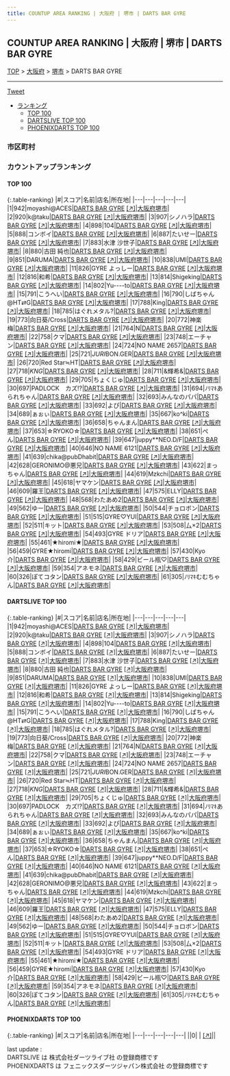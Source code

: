 ```yaml
---
title: COUNTUP AREA RANKING | 大阪府 | 堺市 | DARTS BAR GYRE
---
```

## COUNTUP AREA RANKING | 大阪府 | 堺市 | DARTS BAR GYRE

[TOP](/darts/rank/) > [大阪府](/darts/rank/大阪府/) > [堺市](/darts/rank/大阪府/堺市/) > DARTS BAR GYRE

___

<a href="https://twitter.com/share?ref_src=twsrc%5Etfw" data-text="COUNTUP AREA RANKING | 大阪府堺市DARTS BAR GYRE" class="twitter-share-button" data-hashtags="DARTSLIVE,PHOENIXDARTS,darts,ダーツ" data-show-count="false">Tweet</a>

* [ランキング](#カウントアップランキング)
    * [TOP 100](#top-100)
    * [DARTSLIVE TOP 100](#dartslive-top-100)
    * [PHOENIXDARTS TOP 100](#phoenixdarts-top-100)

### 市区町村

<ul>

</ul>

### カウントアップランキング

#### TOP 100



{:.table-ranking}
|#|スコア|名前|店名|所在地|
|---|---|---|---|---|
|1|942|<span class="rank-name-dl">moyashi@ACES</span>|<a href="/darts/rank/shops/ce13696e6c90946e0d9b047a20a7ba1e.html">DARTS BAR GYRE</a> <a href="https://search.dartslive.com/jp/shop/ce13696e6c90946e0d9b047a20a7ba1e">[↗]</a>|<a href="/darts/rank/大阪府/堺市">大阪府堺市</a>|
|2|920|<span class="rank-name-dl">k@taku</span>|<a href="/darts/rank/shops/ce13696e6c90946e0d9b047a20a7ba1e.html">DARTS BAR GYRE</a> <a href="https://search.dartslive.com/jp/shop/ce13696e6c90946e0d9b047a20a7ba1e">[↗]</a>|<a href="/darts/rank/大阪府/堺市">大阪府堺市</a>|
|3|907|<span class="rank-name-dl">シノハラ</span>|<a href="/darts/rank/shops/ce13696e6c90946e0d9b047a20a7ba1e.html">DARTS BAR GYRE</a> <a href="https://search.dartslive.com/jp/shop/ce13696e6c90946e0d9b047a20a7ba1e">[↗]</a>|<a href="/darts/rank/大阪府/堺市">大阪府堺市</a>|
|4|898|<span class="rank-name-dl">104</span>|<a href="/darts/rank/shops/ce13696e6c90946e0d9b047a20a7ba1e.html">DARTS BAR GYRE</a> <a href="https://search.dartslive.com/jp/shop/ce13696e6c90946e0d9b047a20a7ba1e">[↗]</a>|<a href="/darts/rank/大阪府/堺市">大阪府堺市</a>|
|5|888|<span class="rank-name-dl">コンボイ</span>|<a href="/darts/rank/shops/ce13696e6c90946e0d9b047a20a7ba1e.html">DARTS BAR GYRE</a> <a href="https://search.dartslive.com/jp/shop/ce13696e6c90946e0d9b047a20a7ba1e">[↗]</a>|<a href="/darts/rank/大阪府/堺市">大阪府堺市</a>|
|6|887|<span class="rank-name-dl">たいせー</span>|<a href="/darts/rank/shops/ce13696e6c90946e0d9b047a20a7ba1e.html">DARTS BAR GYRE</a> <a href="https://search.dartslive.com/jp/shop/ce13696e6c90946e0d9b047a20a7ba1e">[↗]</a>|<a href="/darts/rank/大阪府/堺市">大阪府堺市</a>|
|7|883|<span class="rank-name-dl">水津 沙世子</span>|<a href="/darts/rank/shops/ce13696e6c90946e0d9b047a20a7ba1e.html">DARTS BAR GYRE</a> <a href="https://search.dartslive.com/jp/shop/ce13696e6c90946e0d9b047a20a7ba1e">[↗]</a>|<a href="/darts/rank/大阪府/堺市">大阪府堺市</a>|
|8|880|<span class="rank-name-dl">古田 純也</span>|<a href="/darts/rank/shops/ce13696e6c90946e0d9b047a20a7ba1e.html">DARTS BAR GYRE</a> <a href="https://search.dartslive.com/jp/shop/ce13696e6c90946e0d9b047a20a7ba1e">[↗]</a>|<a href="/darts/rank/大阪府/堺市">大阪府堺市</a>|
|9|851|<span class="rank-name-dl">DARUMA</span>|<a href="/darts/rank/shops/ce13696e6c90946e0d9b047a20a7ba1e.html">DARTS BAR GYRE</a> <a href="https://search.dartslive.com/jp/shop/ce13696e6c90946e0d9b047a20a7ba1e">[↗]</a>|<a href="/darts/rank/大阪府/堺市">大阪府堺市</a>|
|10|838|<span class="rank-name-dl">UMI</span>|<a href="/darts/rank/shops/ce13696e6c90946e0d9b047a20a7ba1e.html">DARTS BAR GYRE</a> <a href="https://search.dartslive.com/jp/shop/ce13696e6c90946e0d9b047a20a7ba1e">[↗]</a>|<a href="/darts/rank/大阪府/堺市">大阪府堺市</a>|
|11|826|<span class="rank-name-dl">GYRE よっしー</span>|<a href="/darts/rank/shops/ce13696e6c90946e0d9b047a20a7ba1e.html">DARTS BAR GYRE</a> <a href="https://search.dartslive.com/jp/shop/ce13696e6c90946e0d9b047a20a7ba1e">[↗]</a>|<a href="/darts/rank/大阪府/堺市">大阪府堺市</a>|
|12|816|<span class="rank-name-dl">和希</span>|<a href="/darts/rank/shops/ce13696e6c90946e0d9b047a20a7ba1e.html">DARTS BAR GYRE</a> <a href="https://search.dartslive.com/jp/shop/ce13696e6c90946e0d9b047a20a7ba1e">[↗]</a>|<a href="/darts/rank/大阪府/堺市">大阪府堺市</a>|
|13|814|<span class="rank-name-dl">Shigeking</span>|<a href="/darts/rank/shops/ce13696e6c90946e0d9b047a20a7ba1e.html">DARTS BAR GYRE</a> <a href="https://search.dartslive.com/jp/shop/ce13696e6c90946e0d9b047a20a7ba1e">[↗]</a>|<a href="/darts/rank/大阪府/堺市">大阪府堺市</a>|
|14|802|<span class="rank-name-dl">Yu----to</span>|<a href="/darts/rank/shops/ce13696e6c90946e0d9b047a20a7ba1e.html">DARTS BAR GYRE</a> <a href="https://search.dartslive.com/jp/shop/ce13696e6c90946e0d9b047a20a7ba1e">[↗]</a>|<a href="/darts/rank/大阪府/堺市">大阪府堺市</a>|
|15|791|<span class="rank-name-dl">こうへい</span>|<a href="/darts/rank/shops/ce13696e6c90946e0d9b047a20a7ba1e.html">DARTS BAR GYRE</a> <a href="https://search.dartslive.com/jp/shop/ce13696e6c90946e0d9b047a20a7ba1e">[↗]</a>|<a href="/darts/rank/大阪府/堺市">大阪府堺市</a>|
|16|790|<span class="rank-name-dl">しばちゃん@HT⇄G</span>|<a href="/darts/rank/shops/ce13696e6c90946e0d9b047a20a7ba1e.html">DARTS BAR GYRE</a> <a href="https://search.dartslive.com/jp/shop/ce13696e6c90946e0d9b047a20a7ba1e">[↗]</a>|<a href="/darts/rank/大阪府/堺市">大阪府堺市</a>|
|17|788|<span class="rank-name-dl">King</span>|<a href="/darts/rank/shops/ce13696e6c90946e0d9b047a20a7ba1e.html">DARTS BAR GYRE</a> <a href="https://search.dartslive.com/jp/shop/ce13696e6c90946e0d9b047a20a7ba1e">[↗]</a>|<a href="/darts/rank/大阪府/堺市">大阪府堺市</a>|
|18|785|<span class="rank-name-dl">はぐれメタル?</span>|<a href="/darts/rank/shops/ce13696e6c90946e0d9b047a20a7ba1e.html">DARTS BAR GYRE</a> <a href="https://search.dartslive.com/jp/shop/ce13696e6c90946e0d9b047a20a7ba1e">[↗]</a>|<a href="/darts/rank/大阪府/堺市">大阪府堺市</a>|
|19|773|<span class="rank-name-dl">向日葵/Cross</span>|<a href="/darts/rank/shops/ce13696e6c90946e0d9b047a20a7ba1e.html">DARTS BAR GYRE</a> <a href="https://search.dartslive.com/jp/shop/ce13696e6c90946e0d9b047a20a7ba1e">[↗]</a>|<a href="/darts/rank/大阪府/堺市">大阪府堺市</a>|
|20|772|<span class="rank-name-dl">神楽　梅</span>|<a href="/darts/rank/shops/ce13696e6c90946e0d9b047a20a7ba1e.html">DARTS BAR GYRE</a> <a href="https://search.dartslive.com/jp/shop/ce13696e6c90946e0d9b047a20a7ba1e">[↗]</a>|<a href="/darts/rank/大阪府/堺市">大阪府堺市</a>|
|21|764|<span class="rank-name-dl">N</span>|<a href="/darts/rank/shops/ce13696e6c90946e0d9b047a20a7ba1e.html">DARTS BAR GYRE</a> <a href="https://search.dartslive.com/jp/shop/ce13696e6c90946e0d9b047a20a7ba1e">[↗]</a>|<a href="/darts/rank/大阪府/堺市">大阪府堺市</a>|
|22|758|<span class="rank-name-dl">クマ</span>|<a href="/darts/rank/shops/ce13696e6c90946e0d9b047a20a7ba1e.html">DARTS BAR GYRE</a> <a href="https://search.dartslive.com/jp/shop/ce13696e6c90946e0d9b047a20a7ba1e">[↗]</a>|<a href="/darts/rank/大阪府/堺市">大阪府堺市</a>|
|23|748|<span class="rank-name-dl">エーチャン</span>|<a href="/darts/rank/shops/ce13696e6c90946e0d9b047a20a7ba1e.html">DARTS BAR GYRE</a> <a href="https://search.dartslive.com/jp/shop/ce13696e6c90946e0d9b047a20a7ba1e">[↗]</a>|<a href="/darts/rank/大阪府/堺市">大阪府堺市</a>|
|24|724|<span class="rank-name-dl">NO NAME 2657</span>|<a href="/darts/rank/shops/ce13696e6c90946e0d9b047a20a7ba1e.html">DARTS BAR GYRE</a> <a href="https://search.dartslive.com/jp/shop/ce13696e6c90946e0d9b047a20a7ba1e">[↗]</a>|<a href="/darts/rank/大阪府/堺市">大阪府堺市</a>|
|25|721|<span class="rank-name-dl">*JURI*BON.GER</span>|<a href="/darts/rank/shops/ce13696e6c90946e0d9b047a20a7ba1e.html">DARTS BAR GYRE</a> <a href="https://search.dartslive.com/jp/shop/ce13696e6c90946e0d9b047a20a7ba1e">[↗]</a>|<a href="/darts/rank/大阪府/堺市">大阪府堺市</a>|
|26|720|<span class="rank-name-dl">Red Star≒HT</span>|<a href="/darts/rank/shops/ce13696e6c90946e0d9b047a20a7ba1e.html">DARTS BAR GYRE</a> <a href="https://search.dartslive.com/jp/shop/ce13696e6c90946e0d9b047a20a7ba1e">[↗]</a>|<a href="/darts/rank/大阪府/堺市">大阪府堺市</a>|
|27|718|<span class="rank-name-dl">$KNG$</span>|<a href="/darts/rank/shops/ce13696e6c90946e0d9b047a20a7ba1e.html">DARTS BAR GYRE</a> <a href="https://search.dartslive.com/jp/shop/ce13696e6c90946e0d9b047a20a7ba1e">[↗]</a>|<a href="/darts/rank/大阪府/堺市">大阪府堺市</a>|
|28|711|<span class="rank-name-dl">&amp;輝希&amp;</span>|<a href="/darts/rank/shops/ce13696e6c90946e0d9b047a20a7ba1e.html">DARTS BAR GYRE</a> <a href="https://search.dartslive.com/jp/shop/ce13696e6c90946e0d9b047a20a7ba1e">[↗]</a>|<a href="/darts/rank/大阪府/堺市">大阪府堺市</a>|
|29|705|<span class="rank-name-dl">ちょくじゅ</span>|<a href="/darts/rank/shops/ce13696e6c90946e0d9b047a20a7ba1e.html">DARTS BAR GYRE</a> <a href="https://search.dartslive.com/jp/shop/ce13696e6c90946e0d9b047a20a7ba1e">[↗]</a>|<a href="/darts/rank/大阪府/堺市">大阪府堺市</a>|
|30|697|<span class="rank-name-dl">PADLOCK　カズ!?</span>|<a href="/darts/rank/shops/ce13696e6c90946e0d9b047a20a7ba1e.html">DARTS BAR GYRE</a> <a href="https://search.dartslive.com/jp/shop/ce13696e6c90946e0d9b047a20a7ba1e">[↗]</a>|<a href="/darts/rank/大阪府/堺市">大阪府堺市</a>|
|31|694|<span class="rank-name-dl">ﾉﾘﾏｷあられちゃん</span>|<a href="/darts/rank/shops/ce13696e6c90946e0d9b047a20a7ba1e.html">DARTS BAR GYRE</a> <a href="https://search.dartslive.com/jp/shop/ce13696e6c90946e0d9b047a20a7ba1e">[↗]</a>|<a href="/darts/rank/大阪府/堺市">大阪府堺市</a>|
|32|693|<span class="rank-name-dl">みんなのパパ</span>|<a href="/darts/rank/shops/ce13696e6c90946e0d9b047a20a7ba1e.html">DARTS BAR GYRE</a> <a href="https://search.dartslive.com/jp/shop/ce13696e6c90946e0d9b047a20a7ba1e">[↗]</a>|<a href="/darts/rank/大阪府/堺市">大阪府堺市</a>|
|33|692|<span class="rank-name-dl">よぴ</span>|<a href="/darts/rank/shops/ce13696e6c90946e0d9b047a20a7ba1e.html">DARTS BAR GYRE</a> <a href="https://search.dartslive.com/jp/shop/ce13696e6c90946e0d9b047a20a7ba1e">[↗]</a>|<a href="/darts/rank/大阪府/堺市">大阪府堺市</a>|
|34|689|<span class="rank-name-dl">ぁぉぃ</span>|<a href="/darts/rank/shops/ce13696e6c90946e0d9b047a20a7ba1e.html">DARTS BAR GYRE</a> <a href="https://search.dartslive.com/jp/shop/ce13696e6c90946e0d9b047a20a7ba1e">[↗]</a>|<a href="/darts/rank/大阪府/堺市">大阪府堺市</a>|
|35|667|<span class="rank-name-dl">ko^ki</span>|<a href="/darts/rank/shops/ce13696e6c90946e0d9b047a20a7ba1e.html">DARTS BAR GYRE</a> <a href="https://search.dartslive.com/jp/shop/ce13696e6c90946e0d9b047a20a7ba1e">[↗]</a>|<a href="/darts/rank/大阪府/堺市">大阪府堺市</a>|
|36|658|<span class="rank-name-dl">ちゃんまん</span>|<a href="/darts/rank/shops/ce13696e6c90946e0d9b047a20a7ba1e.html">DARTS BAR GYRE</a> <a href="https://search.dartslive.com/jp/shop/ce13696e6c90946e0d9b047a20a7ba1e">[↗]</a>|<a href="/darts/rank/大阪府/堺市">大阪府堺市</a>|
|37|653|<span class="rank-name-dl">☆RYOKO☆</span>|<a href="/darts/rank/shops/ce13696e6c90946e0d9b047a20a7ba1e.html">DARTS BAR GYRE</a> <a href="https://search.dartslive.com/jp/shop/ce13696e6c90946e0d9b047a20a7ba1e">[↗]</a>|<a href="/darts/rank/大阪府/堺市">大阪府堺市</a>|
|38|651|<span class="rank-name-dl">ぺん</span>|<a href="/darts/rank/shops/ce13696e6c90946e0d9b047a20a7ba1e.html">DARTS BAR GYRE</a> <a href="https://search.dartslive.com/jp/shop/ce13696e6c90946e0d9b047a20a7ba1e">[↗]</a>|<a href="/darts/rank/大阪府/堺市">大阪府堺市</a>|
|39|647|<span class="rank-name-dl">juppy**NEO.D/F</span>|<a href="/darts/rank/shops/ce13696e6c90946e0d9b047a20a7ba1e.html">DARTS BAR GYRE</a> <a href="https://search.dartslive.com/jp/shop/ce13696e6c90946e0d9b047a20a7ba1e">[↗]</a>|<a href="/darts/rank/大阪府/堺市">大阪府堺市</a>|
|40|646|<span class="rank-name-dl">NO NAME 6121</span>|<a href="/darts/rank/shops/ce13696e6c90946e0d9b047a20a7ba1e.html">DARTS BAR GYRE</a> <a href="https://search.dartslive.com/jp/shop/ce13696e6c90946e0d9b047a20a7ba1e">[↗]</a>|<a href="/darts/rank/大阪府/堺市">大阪府堺市</a>|
|41|639|<span class="rank-name-dl">chika@pubDhabit</span>|<a href="/darts/rank/shops/ce13696e6c90946e0d9b047a20a7ba1e.html">DARTS BAR GYRE</a> <a href="https://search.dartslive.com/jp/shop/ce13696e6c90946e0d9b047a20a7ba1e">[↗]</a>|<a href="/darts/rank/大阪府/堺市">大阪府堺市</a>|
|42|628|<span class="rank-name-dl">GERONIMO@悪兄</span>|<a href="/darts/rank/shops/ce13696e6c90946e0d9b047a20a7ba1e.html">DARTS BAR GYRE</a> <a href="https://search.dartslive.com/jp/shop/ce13696e6c90946e0d9b047a20a7ba1e">[↗]</a>|<a href="/darts/rank/大阪府/堺市">大阪府堺市</a>|
|43|622|<span class="rank-name-dl">まっちゃん</span>|<a href="/darts/rank/shops/ce13696e6c90946e0d9b047a20a7ba1e.html">DARTS BAR GYRE</a> <a href="https://search.dartslive.com/jp/shop/ce13696e6c90946e0d9b047a20a7ba1e">[↗]</a>|<a href="/darts/rank/大阪府/堺市">大阪府堺市</a>|
|44|619|<span class="rank-name-dl">Mzkchi</span>|<a href="/darts/rank/shops/ce13696e6c90946e0d9b047a20a7ba1e.html">DARTS BAR GYRE</a> <a href="https://search.dartslive.com/jp/shop/ce13696e6c90946e0d9b047a20a7ba1e">[↗]</a>|<a href="/darts/rank/大阪府/堺市">大阪府堺市</a>|
|45|618|<span class="rank-name-dl">ヤマケン</span>|<a href="/darts/rank/shops/ce13696e6c90946e0d9b047a20a7ba1e.html">DARTS BAR GYRE</a> <a href="https://search.dartslive.com/jp/shop/ce13696e6c90946e0d9b047a20a7ba1e">[↗]</a>|<a href="/darts/rank/大阪府/堺市">大阪府堺市</a>|
|46|609|<span class="rank-name-dl">羅王</span>|<a href="/darts/rank/shops/ce13696e6c90946e0d9b047a20a7ba1e.html">DARTS BAR GYRE</a> <a href="https://search.dartslive.com/jp/shop/ce13696e6c90946e0d9b047a20a7ba1e">[↗]</a>|<a href="/darts/rank/大阪府/堺市">大阪府堺市</a>|
|47|575|<span class="rank-name-dl">ELLY</span>|<a href="/darts/rank/shops/ce13696e6c90946e0d9b047a20a7ba1e.html">DARTS BAR GYRE</a> <a href="https://search.dartslive.com/jp/shop/ce13696e6c90946e0d9b047a20a7ba1e">[↗]</a>|<a href="/darts/rank/大阪府/堺市">大阪府堺市</a>|
|48|568|<span class="rank-name-dl">わたあめ2</span>|<a href="/darts/rank/shops/ce13696e6c90946e0d9b047a20a7ba1e.html">DARTS BAR GYRE</a> <a href="https://search.dartslive.com/jp/shop/ce13696e6c90946e0d9b047a20a7ba1e">[↗]</a>|<a href="/darts/rank/大阪府/堺市">大阪府堺市</a>|
|49|562|<span class="rank-name-dl">ゆー</span>|<a href="/darts/rank/shops/ce13696e6c90946e0d9b047a20a7ba1e.html">DARTS BAR GYRE</a> <a href="https://search.dartslive.com/jp/shop/ce13696e6c90946e0d9b047a20a7ba1e">[↗]</a>|<a href="/darts/rank/大阪府/堺市">大阪府堺市</a>|
|50|544|<span class="rank-name-dl">チョロボン</span>|<a href="/darts/rank/shops/ce13696e6c90946e0d9b047a20a7ba1e.html">DARTS BAR GYRE</a> <a href="https://search.dartslive.com/jp/shop/ce13696e6c90946e0d9b047a20a7ba1e">[↗]</a>|<a href="/darts/rank/大阪府/堺市">大阪府堺市</a>|
|51|515|<span class="rank-name-dl">GYRE♡YUI</span>|<a href="/darts/rank/shops/ce13696e6c90946e0d9b047a20a7ba1e.html">DARTS BAR GYRE</a> <a href="https://search.dartslive.com/jp/shop/ce13696e6c90946e0d9b047a20a7ba1e">[↗]</a>|<a href="/darts/rank/大阪府/堺市">大阪府堺市</a>|
|52|511|<span class="rank-name-dl">キット</span>|<a href="/darts/rank/shops/ce13696e6c90946e0d9b047a20a7ba1e.html">DARTS BAR GYRE</a> <a href="https://search.dartslive.com/jp/shop/ce13696e6c90946e0d9b047a20a7ba1e">[↗]</a>|<a href="/darts/rank/大阪府/堺市">大阪府堺市</a>|
|53|508|<span class="rank-name-dl">厶×2</span>|<a href="/darts/rank/shops/ce13696e6c90946e0d9b047a20a7ba1e.html">DARTS BAR GYRE</a> <a href="https://search.dartslive.com/jp/shop/ce13696e6c90946e0d9b047a20a7ba1e">[↗]</a>|<a href="/darts/rank/大阪府/堺市">大阪府堺市</a>|
|54|493|<span class="rank-name-dl">GYRE ドリア</span>|<a href="/darts/rank/shops/ce13696e6c90946e0d9b047a20a7ba1e.html">DARTS BAR GYRE</a> <a href="https://search.dartslive.com/jp/shop/ce13696e6c90946e0d9b047a20a7ba1e">[↗]</a>|<a href="/darts/rank/大阪府/堺市">大阪府堺市</a>|
|55|461|<span class="rank-name-dl">★hiromi★</span>|<a href="/darts/rank/shops/ce13696e6c90946e0d9b047a20a7ba1e.html">DARTS BAR GYRE</a> <a href="https://search.dartslive.com/jp/shop/ce13696e6c90946e0d9b047a20a7ba1e">[↗]</a>|<a href="/darts/rank/大阪府/堺市">大阪府堺市</a>|
|56|459|<span class="rank-name-dl">GYRE★hiromi</span>|<a href="/darts/rank/shops/ce13696e6c90946e0d9b047a20a7ba1e.html">DARTS BAR GYRE</a> <a href="https://search.dartslive.com/jp/shop/ce13696e6c90946e0d9b047a20a7ba1e">[↗]</a>|<a href="/darts/rank/大阪府/堺市">大阪府堺市</a>|
|57|430|<span class="rank-name-dl">Kyo介</span>|<a href="/darts/rank/shops/ce13696e6c90946e0d9b047a20a7ba1e.html">DARTS BAR GYRE</a> <a href="https://search.dartslive.com/jp/shop/ce13696e6c90946e0d9b047a20a7ba1e">[↗]</a>|<a href="/darts/rank/大阪府/堺市">大阪府堺市</a>|
|58|429|<span class="rank-name-dl">ビール瓶♡</span>|<a href="/darts/rank/shops/ce13696e6c90946e0d9b047a20a7ba1e.html">DARTS BAR GYRE</a> <a href="https://search.dartslive.com/jp/shop/ce13696e6c90946e0d9b047a20a7ba1e">[↗]</a>|<a href="/darts/rank/大阪府/堺市">大阪府堺市</a>|
|59|354|<span class="rank-name-dl">アネモネ</span>|<a href="/darts/rank/shops/ce13696e6c90946e0d9b047a20a7ba1e.html">DARTS BAR GYRE</a> <a href="https://search.dartslive.com/jp/shop/ce13696e6c90946e0d9b047a20a7ba1e">[↗]</a>|<a href="/darts/rank/大阪府/堺市">大阪府堺市</a>|
|60|326|<span class="rank-name-dl">ぽてコタン</span>|<a href="/darts/rank/shops/ce13696e6c90946e0d9b047a20a7ba1e.html">DARTS BAR GYRE</a> <a href="https://search.dartslive.com/jp/shop/ce13696e6c90946e0d9b047a20a7ba1e">[↗]</a>|<a href="/darts/rank/大阪府/堺市">大阪府堺市</a>|
|61|305|<span class="rank-name-dl">ﾉﾘﾏｷむむちゃん</span>|<a href="/darts/rank/shops/ce13696e6c90946e0d9b047a20a7ba1e.html">DARTS BAR GYRE</a> <a href="https://search.dartslive.com/jp/shop/ce13696e6c90946e0d9b047a20a7ba1e">[↗]</a>|<a href="/darts/rank/大阪府/堺市">大阪府堺市</a>|


#### DARTSLIVE TOP 100



{:.table-ranking}
|#|スコア|名前|店名|所在地|
|---|---|---|---|---|
|1|942|<span class="rank-name-dl">moyashi@ACES</span>|<a href="/darts/rank/shops/ce13696e6c90946e0d9b047a20a7ba1e.html">DARTS BAR GYRE</a> <a href="https://search.dartslive.com/jp/shop/ce13696e6c90946e0d9b047a20a7ba1e">[↗]</a>|<a href="/darts/rank/大阪府/堺市">大阪府堺市</a>|
|2|920|<span class="rank-name-dl">k@taku</span>|<a href="/darts/rank/shops/ce13696e6c90946e0d9b047a20a7ba1e.html">DARTS BAR GYRE</a> <a href="https://search.dartslive.com/jp/shop/ce13696e6c90946e0d9b047a20a7ba1e">[↗]</a>|<a href="/darts/rank/大阪府/堺市">大阪府堺市</a>|
|3|907|<span class="rank-name-dl">シノハラ</span>|<a href="/darts/rank/shops/ce13696e6c90946e0d9b047a20a7ba1e.html">DARTS BAR GYRE</a> <a href="https://search.dartslive.com/jp/shop/ce13696e6c90946e0d9b047a20a7ba1e">[↗]</a>|<a href="/darts/rank/大阪府/堺市">大阪府堺市</a>|
|4|898|<span class="rank-name-dl">104</span>|<a href="/darts/rank/shops/ce13696e6c90946e0d9b047a20a7ba1e.html">DARTS BAR GYRE</a> <a href="https://search.dartslive.com/jp/shop/ce13696e6c90946e0d9b047a20a7ba1e">[↗]</a>|<a href="/darts/rank/大阪府/堺市">大阪府堺市</a>|
|5|888|<span class="rank-name-dl">コンボイ</span>|<a href="/darts/rank/shops/ce13696e6c90946e0d9b047a20a7ba1e.html">DARTS BAR GYRE</a> <a href="https://search.dartslive.com/jp/shop/ce13696e6c90946e0d9b047a20a7ba1e">[↗]</a>|<a href="/darts/rank/大阪府/堺市">大阪府堺市</a>|
|6|887|<span class="rank-name-dl">たいせー</span>|<a href="/darts/rank/shops/ce13696e6c90946e0d9b047a20a7ba1e.html">DARTS BAR GYRE</a> <a href="https://search.dartslive.com/jp/shop/ce13696e6c90946e0d9b047a20a7ba1e">[↗]</a>|<a href="/darts/rank/大阪府/堺市">大阪府堺市</a>|
|7|883|<span class="rank-name-dl">水津 沙世子</span>|<a href="/darts/rank/shops/ce13696e6c90946e0d9b047a20a7ba1e.html">DARTS BAR GYRE</a> <a href="https://search.dartslive.com/jp/shop/ce13696e6c90946e0d9b047a20a7ba1e">[↗]</a>|<a href="/darts/rank/大阪府/堺市">大阪府堺市</a>|
|8|880|<span class="rank-name-dl">古田 純也</span>|<a href="/darts/rank/shops/ce13696e6c90946e0d9b047a20a7ba1e.html">DARTS BAR GYRE</a> <a href="https://search.dartslive.com/jp/shop/ce13696e6c90946e0d9b047a20a7ba1e">[↗]</a>|<a href="/darts/rank/大阪府/堺市">大阪府堺市</a>|
|9|851|<span class="rank-name-dl">DARUMA</span>|<a href="/darts/rank/shops/ce13696e6c90946e0d9b047a20a7ba1e.html">DARTS BAR GYRE</a> <a href="https://search.dartslive.com/jp/shop/ce13696e6c90946e0d9b047a20a7ba1e">[↗]</a>|<a href="/darts/rank/大阪府/堺市">大阪府堺市</a>|
|10|838|<span class="rank-name-dl">UMI</span>|<a href="/darts/rank/shops/ce13696e6c90946e0d9b047a20a7ba1e.html">DARTS BAR GYRE</a> <a href="https://search.dartslive.com/jp/shop/ce13696e6c90946e0d9b047a20a7ba1e">[↗]</a>|<a href="/darts/rank/大阪府/堺市">大阪府堺市</a>|
|11|826|<span class="rank-name-dl">GYRE よっしー</span>|<a href="/darts/rank/shops/ce13696e6c90946e0d9b047a20a7ba1e.html">DARTS BAR GYRE</a> <a href="https://search.dartslive.com/jp/shop/ce13696e6c90946e0d9b047a20a7ba1e">[↗]</a>|<a href="/darts/rank/大阪府/堺市">大阪府堺市</a>|
|12|816|<span class="rank-name-dl">和希</span>|<a href="/darts/rank/shops/ce13696e6c90946e0d9b047a20a7ba1e.html">DARTS BAR GYRE</a> <a href="https://search.dartslive.com/jp/shop/ce13696e6c90946e0d9b047a20a7ba1e">[↗]</a>|<a href="/darts/rank/大阪府/堺市">大阪府堺市</a>|
|13|814|<span class="rank-name-dl">Shigeking</span>|<a href="/darts/rank/shops/ce13696e6c90946e0d9b047a20a7ba1e.html">DARTS BAR GYRE</a> <a href="https://search.dartslive.com/jp/shop/ce13696e6c90946e0d9b047a20a7ba1e">[↗]</a>|<a href="/darts/rank/大阪府/堺市">大阪府堺市</a>|
|14|802|<span class="rank-name-dl">Yu----to</span>|<a href="/darts/rank/shops/ce13696e6c90946e0d9b047a20a7ba1e.html">DARTS BAR GYRE</a> <a href="https://search.dartslive.com/jp/shop/ce13696e6c90946e0d9b047a20a7ba1e">[↗]</a>|<a href="/darts/rank/大阪府/堺市">大阪府堺市</a>|
|15|791|<span class="rank-name-dl">こうへい</span>|<a href="/darts/rank/shops/ce13696e6c90946e0d9b047a20a7ba1e.html">DARTS BAR GYRE</a> <a href="https://search.dartslive.com/jp/shop/ce13696e6c90946e0d9b047a20a7ba1e">[↗]</a>|<a href="/darts/rank/大阪府/堺市">大阪府堺市</a>|
|16|790|<span class="rank-name-dl">しばちゃん@HT⇄G</span>|<a href="/darts/rank/shops/ce13696e6c90946e0d9b047a20a7ba1e.html">DARTS BAR GYRE</a> <a href="https://search.dartslive.com/jp/shop/ce13696e6c90946e0d9b047a20a7ba1e">[↗]</a>|<a href="/darts/rank/大阪府/堺市">大阪府堺市</a>|
|17|788|<span class="rank-name-dl">King</span>|<a href="/darts/rank/shops/ce13696e6c90946e0d9b047a20a7ba1e.html">DARTS BAR GYRE</a> <a href="https://search.dartslive.com/jp/shop/ce13696e6c90946e0d9b047a20a7ba1e">[↗]</a>|<a href="/darts/rank/大阪府/堺市">大阪府堺市</a>|
|18|785|<span class="rank-name-dl">はぐれメタル?</span>|<a href="/darts/rank/shops/ce13696e6c90946e0d9b047a20a7ba1e.html">DARTS BAR GYRE</a> <a href="https://search.dartslive.com/jp/shop/ce13696e6c90946e0d9b047a20a7ba1e">[↗]</a>|<a href="/darts/rank/大阪府/堺市">大阪府堺市</a>|
|19|773|<span class="rank-name-dl">向日葵/Cross</span>|<a href="/darts/rank/shops/ce13696e6c90946e0d9b047a20a7ba1e.html">DARTS BAR GYRE</a> <a href="https://search.dartslive.com/jp/shop/ce13696e6c90946e0d9b047a20a7ba1e">[↗]</a>|<a href="/darts/rank/大阪府/堺市">大阪府堺市</a>|
|20|772|<span class="rank-name-dl">神楽　梅</span>|<a href="/darts/rank/shops/ce13696e6c90946e0d9b047a20a7ba1e.html">DARTS BAR GYRE</a> <a href="https://search.dartslive.com/jp/shop/ce13696e6c90946e0d9b047a20a7ba1e">[↗]</a>|<a href="/darts/rank/大阪府/堺市">大阪府堺市</a>|
|21|764|<span class="rank-name-dl">N</span>|<a href="/darts/rank/shops/ce13696e6c90946e0d9b047a20a7ba1e.html">DARTS BAR GYRE</a> <a href="https://search.dartslive.com/jp/shop/ce13696e6c90946e0d9b047a20a7ba1e">[↗]</a>|<a href="/darts/rank/大阪府/堺市">大阪府堺市</a>|
|22|758|<span class="rank-name-dl">クマ</span>|<a href="/darts/rank/shops/ce13696e6c90946e0d9b047a20a7ba1e.html">DARTS BAR GYRE</a> <a href="https://search.dartslive.com/jp/shop/ce13696e6c90946e0d9b047a20a7ba1e">[↗]</a>|<a href="/darts/rank/大阪府/堺市">大阪府堺市</a>|
|23|748|<span class="rank-name-dl">エーチャン</span>|<a href="/darts/rank/shops/ce13696e6c90946e0d9b047a20a7ba1e.html">DARTS BAR GYRE</a> <a href="https://search.dartslive.com/jp/shop/ce13696e6c90946e0d9b047a20a7ba1e">[↗]</a>|<a href="/darts/rank/大阪府/堺市">大阪府堺市</a>|
|24|724|<span class="rank-name-dl">NO NAME 2657</span>|<a href="/darts/rank/shops/ce13696e6c90946e0d9b047a20a7ba1e.html">DARTS BAR GYRE</a> <a href="https://search.dartslive.com/jp/shop/ce13696e6c90946e0d9b047a20a7ba1e">[↗]</a>|<a href="/darts/rank/大阪府/堺市">大阪府堺市</a>|
|25|721|<span class="rank-name-dl">*JURI*BON.GER</span>|<a href="/darts/rank/shops/ce13696e6c90946e0d9b047a20a7ba1e.html">DARTS BAR GYRE</a> <a href="https://search.dartslive.com/jp/shop/ce13696e6c90946e0d9b047a20a7ba1e">[↗]</a>|<a href="/darts/rank/大阪府/堺市">大阪府堺市</a>|
|26|720|<span class="rank-name-dl">Red Star≒HT</span>|<a href="/darts/rank/shops/ce13696e6c90946e0d9b047a20a7ba1e.html">DARTS BAR GYRE</a> <a href="https://search.dartslive.com/jp/shop/ce13696e6c90946e0d9b047a20a7ba1e">[↗]</a>|<a href="/darts/rank/大阪府/堺市">大阪府堺市</a>|
|27|718|<span class="rank-name-dl">$KNG$</span>|<a href="/darts/rank/shops/ce13696e6c90946e0d9b047a20a7ba1e.html">DARTS BAR GYRE</a> <a href="https://search.dartslive.com/jp/shop/ce13696e6c90946e0d9b047a20a7ba1e">[↗]</a>|<a href="/darts/rank/大阪府/堺市">大阪府堺市</a>|
|28|711|<span class="rank-name-dl">&amp;輝希&amp;</span>|<a href="/darts/rank/shops/ce13696e6c90946e0d9b047a20a7ba1e.html">DARTS BAR GYRE</a> <a href="https://search.dartslive.com/jp/shop/ce13696e6c90946e0d9b047a20a7ba1e">[↗]</a>|<a href="/darts/rank/大阪府/堺市">大阪府堺市</a>|
|29|705|<span class="rank-name-dl">ちょくじゅ</span>|<a href="/darts/rank/shops/ce13696e6c90946e0d9b047a20a7ba1e.html">DARTS BAR GYRE</a> <a href="https://search.dartslive.com/jp/shop/ce13696e6c90946e0d9b047a20a7ba1e">[↗]</a>|<a href="/darts/rank/大阪府/堺市">大阪府堺市</a>|
|30|697|<span class="rank-name-dl">PADLOCK　カズ!?</span>|<a href="/darts/rank/shops/ce13696e6c90946e0d9b047a20a7ba1e.html">DARTS BAR GYRE</a> <a href="https://search.dartslive.com/jp/shop/ce13696e6c90946e0d9b047a20a7ba1e">[↗]</a>|<a href="/darts/rank/大阪府/堺市">大阪府堺市</a>|
|31|694|<span class="rank-name-dl">ﾉﾘﾏｷあられちゃん</span>|<a href="/darts/rank/shops/ce13696e6c90946e0d9b047a20a7ba1e.html">DARTS BAR GYRE</a> <a href="https://search.dartslive.com/jp/shop/ce13696e6c90946e0d9b047a20a7ba1e">[↗]</a>|<a href="/darts/rank/大阪府/堺市">大阪府堺市</a>|
|32|693|<span class="rank-name-dl">みんなのパパ</span>|<a href="/darts/rank/shops/ce13696e6c90946e0d9b047a20a7ba1e.html">DARTS BAR GYRE</a> <a href="https://search.dartslive.com/jp/shop/ce13696e6c90946e0d9b047a20a7ba1e">[↗]</a>|<a href="/darts/rank/大阪府/堺市">大阪府堺市</a>|
|33|692|<span class="rank-name-dl">よぴ</span>|<a href="/darts/rank/shops/ce13696e6c90946e0d9b047a20a7ba1e.html">DARTS BAR GYRE</a> <a href="https://search.dartslive.com/jp/shop/ce13696e6c90946e0d9b047a20a7ba1e">[↗]</a>|<a href="/darts/rank/大阪府/堺市">大阪府堺市</a>|
|34|689|<span class="rank-name-dl">ぁぉぃ</span>|<a href="/darts/rank/shops/ce13696e6c90946e0d9b047a20a7ba1e.html">DARTS BAR GYRE</a> <a href="https://search.dartslive.com/jp/shop/ce13696e6c90946e0d9b047a20a7ba1e">[↗]</a>|<a href="/darts/rank/大阪府/堺市">大阪府堺市</a>|
|35|667|<span class="rank-name-dl">ko^ki</span>|<a href="/darts/rank/shops/ce13696e6c90946e0d9b047a20a7ba1e.html">DARTS BAR GYRE</a> <a href="https://search.dartslive.com/jp/shop/ce13696e6c90946e0d9b047a20a7ba1e">[↗]</a>|<a href="/darts/rank/大阪府/堺市">大阪府堺市</a>|
|36|658|<span class="rank-name-dl">ちゃんまん</span>|<a href="/darts/rank/shops/ce13696e6c90946e0d9b047a20a7ba1e.html">DARTS BAR GYRE</a> <a href="https://search.dartslive.com/jp/shop/ce13696e6c90946e0d9b047a20a7ba1e">[↗]</a>|<a href="/darts/rank/大阪府/堺市">大阪府堺市</a>|
|37|653|<span class="rank-name-dl">☆RYOKO☆</span>|<a href="/darts/rank/shops/ce13696e6c90946e0d9b047a20a7ba1e.html">DARTS BAR GYRE</a> <a href="https://search.dartslive.com/jp/shop/ce13696e6c90946e0d9b047a20a7ba1e">[↗]</a>|<a href="/darts/rank/大阪府/堺市">大阪府堺市</a>|
|38|651|<span class="rank-name-dl">ぺん</span>|<a href="/darts/rank/shops/ce13696e6c90946e0d9b047a20a7ba1e.html">DARTS BAR GYRE</a> <a href="https://search.dartslive.com/jp/shop/ce13696e6c90946e0d9b047a20a7ba1e">[↗]</a>|<a href="/darts/rank/大阪府/堺市">大阪府堺市</a>|
|39|647|<span class="rank-name-dl">juppy**NEO.D/F</span>|<a href="/darts/rank/shops/ce13696e6c90946e0d9b047a20a7ba1e.html">DARTS BAR GYRE</a> <a href="https://search.dartslive.com/jp/shop/ce13696e6c90946e0d9b047a20a7ba1e">[↗]</a>|<a href="/darts/rank/大阪府/堺市">大阪府堺市</a>|
|40|646|<span class="rank-name-dl">NO NAME 6121</span>|<a href="/darts/rank/shops/ce13696e6c90946e0d9b047a20a7ba1e.html">DARTS BAR GYRE</a> <a href="https://search.dartslive.com/jp/shop/ce13696e6c90946e0d9b047a20a7ba1e">[↗]</a>|<a href="/darts/rank/大阪府/堺市">大阪府堺市</a>|
|41|639|<span class="rank-name-dl">chika@pubDhabit</span>|<a href="/darts/rank/shops/ce13696e6c90946e0d9b047a20a7ba1e.html">DARTS BAR GYRE</a> <a href="https://search.dartslive.com/jp/shop/ce13696e6c90946e0d9b047a20a7ba1e">[↗]</a>|<a href="/darts/rank/大阪府/堺市">大阪府堺市</a>|
|42|628|<span class="rank-name-dl">GERONIMO@悪兄</span>|<a href="/darts/rank/shops/ce13696e6c90946e0d9b047a20a7ba1e.html">DARTS BAR GYRE</a> <a href="https://search.dartslive.com/jp/shop/ce13696e6c90946e0d9b047a20a7ba1e">[↗]</a>|<a href="/darts/rank/大阪府/堺市">大阪府堺市</a>|
|43|622|<span class="rank-name-dl">まっちゃん</span>|<a href="/darts/rank/shops/ce13696e6c90946e0d9b047a20a7ba1e.html">DARTS BAR GYRE</a> <a href="https://search.dartslive.com/jp/shop/ce13696e6c90946e0d9b047a20a7ba1e">[↗]</a>|<a href="/darts/rank/大阪府/堺市">大阪府堺市</a>|
|44|619|<span class="rank-name-dl">Mzkchi</span>|<a href="/darts/rank/shops/ce13696e6c90946e0d9b047a20a7ba1e.html">DARTS BAR GYRE</a> <a href="https://search.dartslive.com/jp/shop/ce13696e6c90946e0d9b047a20a7ba1e">[↗]</a>|<a href="/darts/rank/大阪府/堺市">大阪府堺市</a>|
|45|618|<span class="rank-name-dl">ヤマケン</span>|<a href="/darts/rank/shops/ce13696e6c90946e0d9b047a20a7ba1e.html">DARTS BAR GYRE</a> <a href="https://search.dartslive.com/jp/shop/ce13696e6c90946e0d9b047a20a7ba1e">[↗]</a>|<a href="/darts/rank/大阪府/堺市">大阪府堺市</a>|
|46|609|<span class="rank-name-dl">羅王</span>|<a href="/darts/rank/shops/ce13696e6c90946e0d9b047a20a7ba1e.html">DARTS BAR GYRE</a> <a href="https://search.dartslive.com/jp/shop/ce13696e6c90946e0d9b047a20a7ba1e">[↗]</a>|<a href="/darts/rank/大阪府/堺市">大阪府堺市</a>|
|47|575|<span class="rank-name-dl">ELLY</span>|<a href="/darts/rank/shops/ce13696e6c90946e0d9b047a20a7ba1e.html">DARTS BAR GYRE</a> <a href="https://search.dartslive.com/jp/shop/ce13696e6c90946e0d9b047a20a7ba1e">[↗]</a>|<a href="/darts/rank/大阪府/堺市">大阪府堺市</a>|
|48|568|<span class="rank-name-dl">わたあめ2</span>|<a href="/darts/rank/shops/ce13696e6c90946e0d9b047a20a7ba1e.html">DARTS BAR GYRE</a> <a href="https://search.dartslive.com/jp/shop/ce13696e6c90946e0d9b047a20a7ba1e">[↗]</a>|<a href="/darts/rank/大阪府/堺市">大阪府堺市</a>|
|49|562|<span class="rank-name-dl">ゆー</span>|<a href="/darts/rank/shops/ce13696e6c90946e0d9b047a20a7ba1e.html">DARTS BAR GYRE</a> <a href="https://search.dartslive.com/jp/shop/ce13696e6c90946e0d9b047a20a7ba1e">[↗]</a>|<a href="/darts/rank/大阪府/堺市">大阪府堺市</a>|
|50|544|<span class="rank-name-dl">チョロボン</span>|<a href="/darts/rank/shops/ce13696e6c90946e0d9b047a20a7ba1e.html">DARTS BAR GYRE</a> <a href="https://search.dartslive.com/jp/shop/ce13696e6c90946e0d9b047a20a7ba1e">[↗]</a>|<a href="/darts/rank/大阪府/堺市">大阪府堺市</a>|
|51|515|<span class="rank-name-dl">GYRE♡YUI</span>|<a href="/darts/rank/shops/ce13696e6c90946e0d9b047a20a7ba1e.html">DARTS BAR GYRE</a> <a href="https://search.dartslive.com/jp/shop/ce13696e6c90946e0d9b047a20a7ba1e">[↗]</a>|<a href="/darts/rank/大阪府/堺市">大阪府堺市</a>|
|52|511|<span class="rank-name-dl">キット</span>|<a href="/darts/rank/shops/ce13696e6c90946e0d9b047a20a7ba1e.html">DARTS BAR GYRE</a> <a href="https://search.dartslive.com/jp/shop/ce13696e6c90946e0d9b047a20a7ba1e">[↗]</a>|<a href="/darts/rank/大阪府/堺市">大阪府堺市</a>|
|53|508|<span class="rank-name-dl">厶×2</span>|<a href="/darts/rank/shops/ce13696e6c90946e0d9b047a20a7ba1e.html">DARTS BAR GYRE</a> <a href="https://search.dartslive.com/jp/shop/ce13696e6c90946e0d9b047a20a7ba1e">[↗]</a>|<a href="/darts/rank/大阪府/堺市">大阪府堺市</a>|
|54|493|<span class="rank-name-dl">GYRE ドリア</span>|<a href="/darts/rank/shops/ce13696e6c90946e0d9b047a20a7ba1e.html">DARTS BAR GYRE</a> <a href="https://search.dartslive.com/jp/shop/ce13696e6c90946e0d9b047a20a7ba1e">[↗]</a>|<a href="/darts/rank/大阪府/堺市">大阪府堺市</a>|
|55|461|<span class="rank-name-dl">★hiromi★</span>|<a href="/darts/rank/shops/ce13696e6c90946e0d9b047a20a7ba1e.html">DARTS BAR GYRE</a> <a href="https://search.dartslive.com/jp/shop/ce13696e6c90946e0d9b047a20a7ba1e">[↗]</a>|<a href="/darts/rank/大阪府/堺市">大阪府堺市</a>|
|56|459|<span class="rank-name-dl">GYRE★hiromi</span>|<a href="/darts/rank/shops/ce13696e6c90946e0d9b047a20a7ba1e.html">DARTS BAR GYRE</a> <a href="https://search.dartslive.com/jp/shop/ce13696e6c90946e0d9b047a20a7ba1e">[↗]</a>|<a href="/darts/rank/大阪府/堺市">大阪府堺市</a>|
|57|430|<span class="rank-name-dl">Kyo介</span>|<a href="/darts/rank/shops/ce13696e6c90946e0d9b047a20a7ba1e.html">DARTS BAR GYRE</a> <a href="https://search.dartslive.com/jp/shop/ce13696e6c90946e0d9b047a20a7ba1e">[↗]</a>|<a href="/darts/rank/大阪府/堺市">大阪府堺市</a>|
|58|429|<span class="rank-name-dl">ビール瓶♡</span>|<a href="/darts/rank/shops/ce13696e6c90946e0d9b047a20a7ba1e.html">DARTS BAR GYRE</a> <a href="https://search.dartslive.com/jp/shop/ce13696e6c90946e0d9b047a20a7ba1e">[↗]</a>|<a href="/darts/rank/大阪府/堺市">大阪府堺市</a>|
|59|354|<span class="rank-name-dl">アネモネ</span>|<a href="/darts/rank/shops/ce13696e6c90946e0d9b047a20a7ba1e.html">DARTS BAR GYRE</a> <a href="https://search.dartslive.com/jp/shop/ce13696e6c90946e0d9b047a20a7ba1e">[↗]</a>|<a href="/darts/rank/大阪府/堺市">大阪府堺市</a>|
|60|326|<span class="rank-name-dl">ぽてコタン</span>|<a href="/darts/rank/shops/ce13696e6c90946e0d9b047a20a7ba1e.html">DARTS BAR GYRE</a> <a href="https://search.dartslive.com/jp/shop/ce13696e6c90946e0d9b047a20a7ba1e">[↗]</a>|<a href="/darts/rank/大阪府/堺市">大阪府堺市</a>|
|61|305|<span class="rank-name-dl">ﾉﾘﾏｷむむちゃん</span>|<a href="/darts/rank/shops/ce13696e6c90946e0d9b047a20a7ba1e.html">DARTS BAR GYRE</a> <a href="https://search.dartslive.com/jp/shop/ce13696e6c90946e0d9b047a20a7ba1e">[↗]</a>|<a href="/darts/rank/大阪府/堺市">大阪府堺市</a>|


#### PHOENIXDARTS TOP 100



{:.table-ranking}
|#|スコア|名前|店名|所在地|
|---|---|---|---|---|
||0|<span class="rank-name-dl"> </span>|<a href="/darts/rank/shops/.html"></a> <a href="">[↗]</a>|<a href="/darts/rank//"></a>|


<div class="footer border-top border-gray-light mt-5 pt-3 text-right text-gray">
    last update : <span style="font-weight: italic" id="foot_last_modified"></span><br />
    DARTSLIVE は 株式会社ダーツライブ社 の登録商標です<br />
    PHOENIXDARTS は フェニックスダーツジャパン株式会社 の登録商標です<br />
</div>

<script src="https://cdnjs.cloudflare.com/ajax/libs/jquery.tablesorter/2.31.3/js/jquery.tablesorter.min.js" integrity="sha512-qzgd5cYSZcosqpzpn7zF2ZId8f/8CHmFKZ8j7mU4OUXTNRd5g+ZHBPsgKEwoqxCtdQvExE5LprwwPAgoicguNg==" crossorigin="anonymous" referrerpolicy="no-referrer"></script>
<link rel="stylesheet" href="https://cdnjs.cloudflare.com/ajax/libs/jquery.tablesorter/2.31.3/css/theme.default.min.css" integrity="sha512-wghhOJkjQX0Lh3NSWvNKeZ0ZpNn+SPVXX1Qyc9OCaogADktxrBiBdKGDoqVUOyhStvMBmJQ8ZdMHiR3wuEq8+w==" crossorigin="anonymous" referrerpolicy="no-referrer" />
<script>
$(function() {
    $(".table-ranking").tablesorter({sortList:[[0, 0]]});
    $("#foot_last_modified").text(formatDate(new Date(document.lastModified), 'yyyy-MM-dd HH:mm:ss'));
});
</script>

<script async src="https://platform.twitter.com/widgets.js" charset="utf-8"></script>